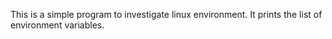 This is a simple program to investigate linux environment.
It prints the list of environment variables.

